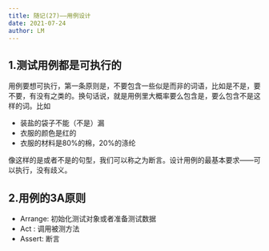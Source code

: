 ```yaml
---
title: 随记(27)——用例设计
date: 2021-07-24
author: LM
---
```


## 1.测试用例都是可执行的

用例要想可执行，第一条原则是，不要包含一些似是而非的词语，比如是不是，要不要，有没有之类的。换句话说，就是用例里大概率要么包含是，要么包含不是这样的词。比如

- 装盐的袋子不能（不是）漏
- 衣服的颜色是红的
- 衣服的材料是80%的棉，20%的涤纶

像这样的是或者不是的句型，我们可以称之为断言。设计用例的最基本要求——可以执行，没有歧义。

## 2.用例的3A原则

- Arrange: 初始化测试对象或者准备测试数据
- Act : 调用被测方法
- Assert: 断言